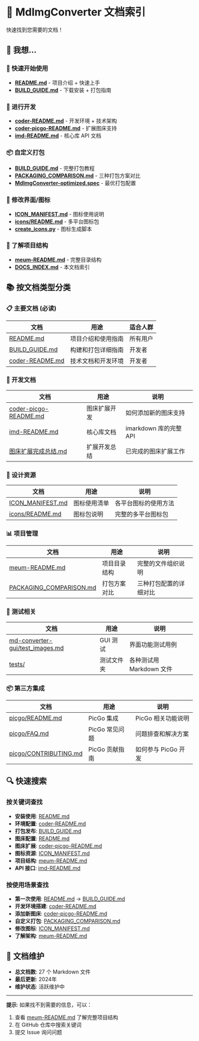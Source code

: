 # 📖 MdImgConverter 文档索引

快速找到您需要的文档！

## 🎯 我想...

### 🚀 快速开始使用
- **[README.md](README.md)** - 项目介绍 + 快速上手
- **[BUILD_GUIDE.md](BUILD_GUIDE.md)** - 下载安装 + 打包指南

### 🔧 进行开发
- **[coder-README.md](coder-README.md)** - 开发环境 + 技术架构
- **[coder-picgo-README.md](coder-picgo-README.md)** - 扩展图床支持
- **[imd-README.md](imd-README.md)** - 核心库 API 文档

### 📦 自定义打包
- **[BUILD_GUIDE.md](BUILD_GUIDE.md)** - 完整打包教程
- **[PACKAGING_COMPARISON.md](PACKAGING_COMPARISON.md)** - 三种打包方案对比
- **[MdImgConverter-optimized.spec](MdImgConverter-optimized.spec)** - 最优打包配置

### 🎨 修改界面/图标
- **[ICON_MANIFEST.md](ICON_MANIFEST.md)** - 图标使用说明
- **[icons/README.md](icons/README.md)** - 多平台图标包
- **[create_icons.py](create_icons.py)** - 图标生成脚本

### 📁 了解项目结构
- **[meum-README.md](meum-README.md)** - 完整目录结构
- **[DOCS_INDEX.md](DOCS_INDEX.md)** - 本文档索引

## 📚 按文档类型分类

### 📋 主要文档 (必读)
| 文档 | 用途 | 适合人群 |
|------|------|----------|
| [README.md](README.md) | 项目介绍和使用指南 | 所有用户 |
| [BUILD_GUIDE.md](BUILD_GUIDE.md) | 构建和打包详细指南 | 开发者 |
| [coder-README.md](coder-README.md) | 技术文档和开发环境 | 开发者 |

### 🔧 开发文档
| 文档 | 用途 | 说明 |
|------|------|------|
| [coder-picgo-README.md](coder-picgo-README.md) | 图床扩展开发 | 如何添加新的图床支持 |
| [imd-README.md](imd-README.md) | 核心库文档 | imarkdown 库的完整 API |
| [图床扩展完成总结.md](图床扩展完成总结.md) | 扩展开发总结 | 已完成的图床扩展工作 |

### 🎨 设计资源
| 文档 | 用途 | 说明 |
|------|------|------|
| [ICON_MANIFEST.md](ICON_MANIFEST.md) | 图标使用清单 | 各平台图标的使用方法 |
| [icons/README.md](icons/README.md) | 图标包说明 | 完整的多平台图标包 |

### 📊 项目管理
| 文档 | 用途 | 说明 |
|------|------|------|
| [meum-README.md](meum-README.md) | 项目目录结构 | 完整的文件组织说明 |
| [PACKAGING_COMPARISON.md](PACKAGING_COMPARISON.md) | 打包方案对比 | 三种打包配置的详细对比 |

### 🧪 测试相关
| 文档 | 用途 | 说明 |
|------|------|------|
| [md-converter-gui/test_images.md](md-converter-gui/test_images.md) | GUI 测试 | 界面功能测试用例 |
| [tests/](tests/) | 测试文件夹 | 各种测试用 Markdown 文件 |

### 📦 第三方集成
| 文档 | 用途 | 说明 |
|------|------|------|
| [picgo/README.md](picgo/README.md) | PicGo 集成 | PicGo 相关功能说明 |
| [picgo/FAQ.md](picgo/FAQ.md) | PicGo 常见问题 | 问题排查和解决方案 |
| [picgo/CONTRIBUTING.md](picgo/CONTRIBUTING.md) | PicGo 贡献指南 | 如何参与 PicGo 开发 |

## 🔍 快速搜索

### 按关键词查找
- **安装使用**: [README.md](README.md)
- **环境配置**: [coder-README.md](coder-README.md) 
- **打包发布**: [BUILD_GUIDE.md](BUILD_GUIDE.md)
- **图床配置**: [README.md](README.md#支持的图床服务)
- **图床扩展**: [coder-picgo-README.md](coder-picgo-README.md)
- **图标资源**: [ICON_MANIFEST.md](ICON_MANIFEST.md)
- **项目结构**: [meum-README.md](meum-README.md)
- **API 接口**: [imd-README.md](imd-README.md)

### 按使用场景查找
- **第一次使用**: [README.md](README.md) → [BUILD_GUIDE.md](BUILD_GUIDE.md)
- **开发环境搭建**: [coder-README.md](coder-README.md)
- **添加新图床**: [coder-picgo-README.md](coder-picgo-README.md)
- **自定义打包**: [PACKAGING_COMPARISON.md](PACKAGING_COMPARISON.md)
- **修改图标**: [ICON_MANIFEST.md](ICON_MANIFEST.md)
- **了解架构**: [meum-README.md](meum-README.md)

## 📝 文档维护

- **总文档数**: 27 个 Markdown 文件
- **最后更新**: 2024年
- **维护状态**: 活跃维护中

---

**提示**: 如果找不到需要的信息，可以：
1. 查看 [meum-README.md](meum-README.md) 了解完整项目结构
2. 在 GitHub 仓库中搜索关键词
3. 提交 Issue 询问问题
